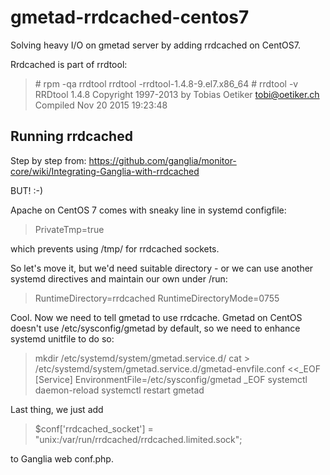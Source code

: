 # gmetad-rrdcached-centos7
Solving heavy I/O on gmetad server by adding rrdcached on CentOS7.

Rrdcached is part of rrdtool:
> \# rpm -qa rrdtool
> rrdtool -rrdtool-1.4.8-9.el7.x86_64
> \# rrdtool -v
> RRDtool 1.4.8  Copyright 1997-2013 by Tobias Oetiker <tobi@oetiker.ch>
>               Compiled Nov 20 2015 19:23:48

## Running rrdcached
Step by step from:
https://github.com/ganglia/monitor-core/wiki/Integrating-Ganglia-with-rrdcached

BUT! :-)

Apache on CentOS 7 comes with sneaky line in systemd configfile:
> PrivateTmp=true

which prevents using /tmp/ for rrdcached sockets. 

So let's move it, but we'd need suitable directory - or we can use another systemd directives and maintain our own under /run:
> RuntimeDirectory=rrdcached
> RuntimeDirectoryMode=0755

Cool. Now we need to tell gmetad to use rrdcache. Gmetad on CentOS doesn't use /etc/sysconfig/gmetad by default, so we need to enhance systemd unitfile to do so: 
> mkdir /etc/systemd/system/gmetad.service.d/
> cat > /etc/systemd/system/gmetad.service.d/gmetad-envfile.conf <<_EOF
> [Service]
> EnvironmentFile=/etc/sysconfig/gmetad
> _EOF
> systemctl daemon-reload
> systemctl restart gmetad

Last thing, we just add 
> $conf['rrdcached_socket'] = "unix:/var/run/rrdcached/rrdcached.limited.sock";

to Ganglia web conf.php. 
